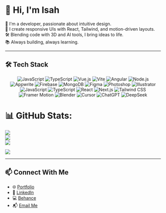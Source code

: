 # 👋 Hi, I'm Isah
🚀 I'm a developer, passionate about intuitive design.<br>
🧩 I create responsive UIs with React, Tailwind, and motion-driven layouts.<br>
🛠️ Blending code with 3D and AI tools, I bring ideas to life.<br>
📚 Always building, always learning.

---

## 🛠️ Tech Stack

<div align="center">
  
![JavaScript](https://img.shields.io/badge/JavaScript-F7DF1E?style=for-the-badge&logo=javascript&logoColor=000)
![TypeScript](https://img.shields.io/badge/TypeScript-3178C6?style=for-the-badge&logo=typescript&logoColor=fff)
![Vue.js](https://img.shields.io/badge/Vue.js-4FC08D?style=for-the-badge&logo=vue.js&logoColor=fff)
![Vite](https://img.shields.io/badge/Vite-646CFF?style=for-the-badge&logo=vite&logoColor=fff)
![Angular](https://img.shields.io/badge/Angular-DD0031?style=for-the-badge&logo=angular&logoColor=fff)
![Node.js](https://img.shields.io/badge/Node.js-339933?style=for-the-badge&logo=node.js&logoColor=fff)
![Appwrite](https://img.shields.io/badge/Appwrite-F02E65?style=for-the-badge&logo=appwrite&logoColor=fff)
![Firebase](https://img.shields.io/badge/Firebase-FFCA28?style=for-the-badge&logo=firebase&logoColor=000)
![MongoDB](https://img.shields.io/badge/MongoDB-47A248?style=for-the-badge&logo=mongodb&logoColor=fff)
![Figma](https://img.shields.io/badge/Figma-F24E1E?style=for-the-badge&logo=figma&logoColor=fff)
![Photoshop](https://img.shields.io/badge/Photoshop-31A8FF?style=for-the-badge&logo=adobephotoshop&logoColor=fff)
![Illustrator](https://img.shields.io/badge/Illustrator-FF9A00?style=for-the-badge&logo=adobeillustrator&logoColor=fff)
![JavaScript](https://img.shields.io/badge/JavaScript-F7DF1E?style=for-the-badge&logo=javascript&logoColor=000)
![TypeScript](https://img.shields.io/badge/TypeScript-3178C6?style=for-the-badge&logo=typescript&logoColor=fff)
![React](https://img.shields.io/badge/React-61DAFB?style=for-the-badge&logo=react&logoColor=000)
![Next.js](https://img.shields.io/badge/Next.js-000000?style=for-the-badge&logo=next.js&logoColor=fff)
![Tailwind CSS](https://img.shields.io/badge/Tailwind_CSS-38B2AC?style=for-the-badge&logo=tailwind-css&logoColor=fff)
![Framer Motion](https://img.shields.io/badge/Framer_Motion-EF5DA8?style=for-the-badge&logo=framer&logoColor=fff)
![Blender](https://img.shields.io/badge/Blender-F5792A?style=for-the-badge&logo=blender&logoColor=fff)
![Cursor](https://img.shields.io/badge/Cursor-343541?style=for-the-badge&logo=github&logoColor=fff)
![ChatGPT](https://img.shields.io/badge/ChatGPT-10A37F?style=for-the-badge&logo=openai&logoColor=fff)
![DeepSeek](https://img.shields.io/badge/DeepSeek-5D5FEF?style=for-the-badge&logo=deepnote&logoColor=fff)


</div>


# 📊 GitHub Stats:
![](https://github-readme-stats.vercel.app/api?username=Ultron-18&theme=tokyonight&hide_border=false&include_all_commits=false&count_private=false)<br/>
![](https://nirzak-streak-stats.vercel.app/?user=Ultron-18&theme=tokyonight&hide_border=false)<br/>
![](https://github-readme-stats.vercel.app/api/top-langs/?username=Ultron-18&theme=tokyonight&hide_border=false&include_all_commits=false&count_private=false&layout=compact)

[![](https://visitcount.itsvg.in/api?id=Ultron-18&icon=0&color=0)](https://visitcount.itsvg.in)


---

## 📫 Connect With Me

- 🌐 [Portfolio](https://quatumhorizon.framer.website)
- 💼 [LinkedIn](https://linkedin.com/in/isahigweimoh)
- 💻 [Behance](https://www.behance.net/isah-igweimoh)
- 📬 [Email Me](mailto:igweimohisah@gmail.com)
